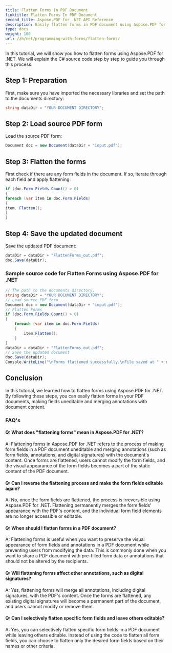 ```yaml
---
title: Flatten Forms In PDF Document
linktitle: Flatten Forms In PDF Document
second_title: Aspose.PDF for .NET API Reference
description: Easily flatten forms in PDF document using Aspose.PDF for .NET.
type: docs
weight: 100
url: /zh/net/programming-with-forms/flatten-forms/
---
```

In this tutorial, we will show you how to flatten forms using Aspose.PDF for .NET. We will explain the C# source code step by step to guide you through this process.

## Step 1: Preparation

First, make sure you have imported the necessary libraries and set the path to the documents directory:

```csharp
string dataDir = "YOUR DOCUMENT DIRECTORY";
```

## Step 2: Load source PDF form

Load the source PDF form:

```csharp
Document doc = new Document(dataDir + "input.pdf");
```

## Step 3: Flatten the forms

First check if there are any form fields in the document. If so, iterate through each field and apply flattening:

```csharp
if (doc.Form.Fields.Count() > 0)
{
foreach (var item in doc.Form.Fields)
{
item. Flatten();
}
}
```

## Step 4: Save the updated document

Save the updated PDF document:

```csharp
dataDir = dataDir + "FlattenForms_out.pdf";
doc.Save(dataDir);
```

### Sample source code for Flatten Forms using Aspose.PDF for .NET 
```csharp
// The path to the documents directory.
string dataDir = "YOUR DOCUMENT DIRECTORY";
// Load source PDF form
Document doc = new Document(dataDir + "input.pdf");
// Flatten Forms
if (doc.Form.Fields.Count() > 0)
{
	foreach (var item in doc.Form.Fields)
	{
		item.Flatten();
	}
}
dataDir = dataDir + "FlattenForms_out.pdf";
// Save the updated document
doc.Save(dataDir);
Console.WriteLine("\nForms flattened successfully.\nFile saved at " + dataDir);
```

## Conclusion

In this tutorial, we learned how to flatten forms using Aspose.PDF for .NET. By following these steps, you can easily flatten forms in your PDF documents, making fields uneditable and merging annotations with document content.

### FAQ's

#### Q: What does "flattening forms" mean in Aspose.PDF for .NET?

A: Flattening forms in Aspose.PDF for .NET refers to the process of making form fields in a PDF document uneditable and merging annotations (such as form fields, annotations, and digital signatures) with the document's content. Once forms are flattened, users cannot modify the form fields, and the visual appearance of the form fields becomes a part of the static content of the PDF document.

#### Q: Can I reverse the flattening process and make the form fields editable again?

A: No, once the form fields are flattened, the process is irreversible using Aspose.PDF for .NET. Flattening permanently merges the form fields' appearance with the PDF's content, and the individual form field elements are no longer accessible or editable.

#### Q: When should I flatten forms in a PDF document?

A: Flattening forms is useful when you want to preserve the visual appearance of form fields and annotations in a PDF document while preventing users from modifying the data. This is commonly done when you want to share a PDF document with pre-filled form data or annotations that should not be altered by the recipients.

#### Q: Will flattening forms affect other annotations, such as digital signatures?

A: Yes, flattening forms will merge all annotations, including digital signatures, with the PDF's content. Once the forms are flattened, any existing digital signatures will become a permanent part of the document, and users cannot modify or remove them.

#### Q: Can I selectively flatten specific form fields and leave others editable?

A: Yes, you can selectively flatten specific form fields in a PDF document while leaving others editable. Instead of using the code to flatten all form fields, you can choose to flatten only the desired form fields based on their names or other criteria.